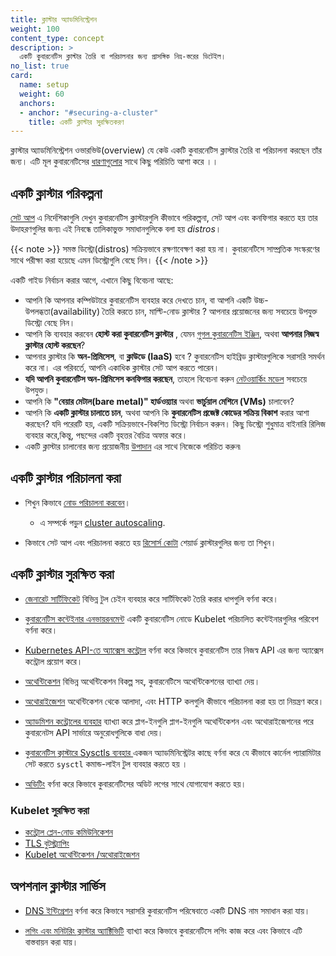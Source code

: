 ```yaml
---
title: ক্লাস্টার অ্যাডমিনিস্ট্রেশন
weight: 100
content_type: concept
description: >
  একটি কুবারনেটিস ক্লাস্টার তৈরি বা পরিচালনার জন্য প্রাসঙ্গিক নিম্ন-স্তরের ডিটেইল।
no_list: true
card:
  name: setup
  weight: 60
  anchors:
  - anchor: "#securing-a-cluster"
    title: একটি ক্লাস্টার সুরক্ষিতকরণ
---
```


<!-- overview -->

ক্লাস্টার অ্যাডমিনিস্ট্রেশন ওভারভিউ(overview) যে কেউ একটি কুবারনেটিস ক্লাস্টার তৈরি বা পরিচালনা করছেন তাঁর জন্য।
এটি মূল কুবারনেটিসের [ধারণাগুলোর](/bn/docs/concepts/) সাথে কিছু পরিচিতি আশা করে ।।

<!-- body -->

## একটি ক্লাস্টার পরিকল্পনা

[সেট আপ](/bn/docs/setup/) এ নির্দেশিকাগুলি দেখুন কুবারনেটিস ক্লাস্টারগুলি কীভাবে পরিকল্পনা, সেট আপ এবং কনফিগার
করতে হয় তার উদাহরণগুলির জন্য৷ এই নিবন্ধে তালিকাভুক্ত সমাধানগুলিকে বলা হয় *distros*।

{{< note  >}}
সমস্ত ডিস্ট্রো(distros) সক্রিয়ভাবে রক্ষণাবেক্ষণ করা হয় না। কুবারনেটিসে সাম্প্রতিক সংস্করণের সাথে পরীক্ষা করা
হয়েছে এমন ডিস্ট্রোগুলি বেছে নিন।
{{< /note >}}

একটি গাইড নির্বাচন করার আগে, এখানে কিছু বিবেচনা আছে:

- আপনি কি আপনার কম্পিউটারে কুবারনেটিস ব্যবহার করে দেখতে চান, বা আপনি একটি উচ্চ-উপলব্ধতা(availability) তৈরি করতে চান,
  মাল্টি-নোড ক্লাস্টার ? আপনার প্রয়োজনের জন্য সবচেয়ে উপযুক্ত ডিস্ট্রো বেছে নিন।
- আপনি কি ব্যবহার করবেন **হোস্ট করা কুবারনেটিস ক্লাস্টার** , যেমন
  [গুগল কুবারনেটিস ইঞ্জিন](https://cloud.google.com/kubernetes-engine/), অথবা **আপনার নিজস্ব ক্লাস্টার হোস্ট করছেন**?
- আপনার ক্লাস্টার কি **অন-প্রিমিসেস**, বা **ক্লাউডে (IaaS)** হবে ? কুবারনেটিস হাইব্রিড ক্লাস্টারগুলিকে
  সরাসরি সমর্থন করে না। এর পরিবর্তে, আপনি একাধিক ক্লাস্টার সেট আপ করতে পারেন।
- **যদি আপনি কুবারনেটিস অন-প্রিমিসেস কনফিগার করছেন**, তাহলে বিবেচনা করুন
   [নেটওয়ার্কিং মডেল](/bn/docs/concepts/cluster-administration/networking/) সবচেয়ে উপযুক্ত।
- আপনি কি **"বেয়ার মেটাল(bare metal)" হার্ডওয়্যার** অথবা **ভার্চুয়াল মেশিনে (VMs)** চালাবেন?
- আপনি কি **একটি ক্লাস্টার চালাতে চান**, অথবা আপনি কি **কুবারনেটিস প্রজেক্ট কোডের সক্রিয় বিকাশ** করার আশা করছেন?
  যদি পরেরটি হয়, একটি সক্রিয়ভাবে-বিকশিত ডিস্ট্রো নির্বাচন করুন। কিছু ডিস্ট্রো শুধুমাত্র বাইনারি রিলিজ ব্যবহার করে,কিন্তু,
  পছন্দের একটি বৃহত্তর বৈচিত্র অফার করে।
- একটি ক্লাস্টার চালানোর জন্য প্রয়োজনীয় [উপাদান](/bn/docs/concepts/overview/components/) এর সাথে নিজেকে পরিচিত করুন৷

## একটি ক্লাস্টার পরিচালনা করা

* শিখুন কিভাবে [নোড পরিচালনা করবেন](/bn/docs/concepts/architecture/nodes/)।
  * এ সম্পর্কে পড়ুন [cluster autoscaling](/docs/concepts/cluster-administration/cluster-autoscaling/).

* কিভাবে সেট আপ এবং পরিচালনা করতে হয় [রিসোর্স কোটা](/bn/docs/concepts/policy/resource-quotas/) শেয়ার্ড ক্লাস্টারগুলির জন্য তা শিখুন।

## একটি ক্লাস্টার সুরক্ষিত করা

* [জেনারেট সার্টিফিকেট](/bn/docs/tasks/administer-cluster/certificates/) বিভিন্ন টুল চেইন ব্যবহার করে সার্টিফিকেট
  তৈরি করার ধাপগুলি বর্ণনা করে।

* [কুবারনেটিস কন্টেইনার এনভায়রনমেন্ট](/bn/docs/concepts/containers/container-environment/) একটি কুবারনেটিস
  নোডে Kubelet পরিচালিত কন্টেইনারগুলির পরিবেশ বর্ণনা করে।
  
* [Kubernetes API-তে অ্যাক্সেস কন্ট্রোল](/bn/docs/concepts/security/controlling-access) বর্ণনা করে
  কিভাবে কুবারনেটিস তার নিজস্ব API এর জন্য অ্যাক্সেস কন্ট্রোল প্রয়োগ করে।

* [অথেন্টিকেশন](/bn/docs/reference/access-authn-authz/authentication/) বিভিন্ন অথেন্টিকেশন বিকল্প সহ,
  কুবারনেটিসে অথেন্টিকেশনের ব্যাখ্যা দেয়।

* [অথোরাইজেশন](/bn/docs/reference/access-authn-authz/authorization/) অথেন্টিকেশন থেকে আলাদা,
  এবং HTTP কলগুলি কীভাবে পরিচালনা করা হয় তা নিয়ন্ত্রণ করে।

* [অ্যাডমিশন কন্ট্রোলের ব্যবহার](/bn/docs/reference/access-authn-authz/admission-controllers/)
  ব্যাখ্যা করে প্লাগ-ইনগুলি প্লাগ-ইনগুলি অথেন্টিকেশন এবং অথোরাইজেশনের পরে কুবারনেটস API সার্ভারে
  অনুরোধগুলিকে বাধা দেয়।

* [কুবারনেটিস ক্লাস্টারে Sysctls ব্যবহার ](/bn/docs/tasks/administer-cluster/sysctl-cluster/)
  একজন অ্যাডমিনিস্ট্রেটর কাছে বর্ণনা করে যে কীভাবে কার্নেল প্যারামিটার সেট করতে `sysctl` কমান্ড-লাইন টুল ব্যবহার করতে হয়
।

* [অডিটিং](/bn/docs/tasks/debug/debug-cluster/audit/) বর্ণনা করে কিভাবে কুবারনেটিসের অডিট লগের সাথে
  যোগাযোগ করতে হয়।

### Kubelet সুরক্ষিত করা

* [কন্ট্রোল প্লেন-নোড কমিউনিকেশন](/bn/docs/concepts/architecture/control-plane-node-communication/)
* [TLS বুটস্ট্র্যাপিং](/bn/docs/reference/access-authn-authz/kubelet-tls-bootstrapping/)
* [Kubelet অথেন্টিকেশন /অথোরাইজেশন](/bn/docs/reference/access-authn-authz/kubelet-authn-authz/)

## অপশনাল ক্লাস্টার সার্ভিস

* [DNS ইন্টিগ্রেশন](/bn/docs/concepts/services-networking/dns-pod-service/) বর্ণনা করে কিভাবে সরাসরি কুবারনেটিস পরিষেবাতে
  একটি DNS নাম সমাধান করা যায়।

* [লগিং এবং মনিটরিং ক্লাস্টার অ্যাক্টিভিটি](/bn/docs/concepts/cluster-administration/logging/)
  ব্যাখ্যা করে কিভাবে কুবারনেটিসে লগিং কাজ করে এবং কিভাবে এটি বাস্তবায়ন করা যায়।
